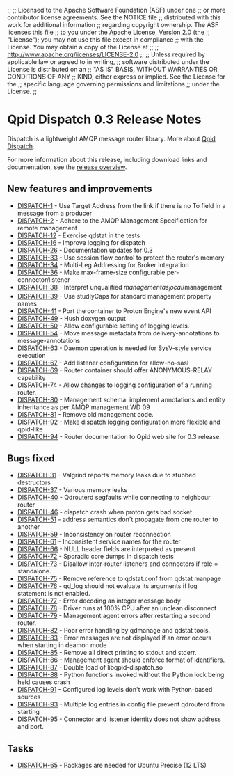 ;;
;; Licensed to the Apache Software Foundation (ASF) under one
;; or more contributor license agreements.  See the NOTICE file
;; distributed with this work for additional information
;; regarding copyright ownership.  The ASF licenses this file
;; to you under the Apache License, Version 2.0 (the
;; "License"); you may not use this file except in compliance
;; with the License.  You may obtain a copy of the License at
;; 
;;   http://www.apache.org/licenses/LICENSE-2.0
;; 
;; Unless required by applicable law or agreed to in writing,
;; software distributed under the License is distributed on an
;; "AS IS" BASIS, WITHOUT WARRANTIES OR CONDITIONS OF ANY
;; KIND, either express or implied.  See the License for the
;; specific language governing permissions and limitations
;; under the License.
;;

# Qpid Dispatch 0.3 Release Notes

Dispatch is a lightweight AMQP message router library. More about
[Qpid Dispatch]({{site_url}}/components/dispatch-router/index.html).

For more information about this release, including download links and
documentation, see the [release overview](index.html).


## New features and improvements

 - [DISPATCH-1](https://issues.apache.org/jira/browse/DISPATCH-1) - Use Target Address from the link if there is no To field in a message from a producer
 - [DISPATCH-2](https://issues.apache.org/jira/browse/DISPATCH-2) - Adhere to the AMQP Management Specification for remote management
 - [DISPATCH-12](https://issues.apache.org/jira/browse/DISPATCH-12) - Exercise qdstat in the tests
 - [DISPATCH-16](https://issues.apache.org/jira/browse/DISPATCH-16) - Improve logging for dispatch
 - [DISPATCH-26](https://issues.apache.org/jira/browse/DISPATCH-26) - Documentation updates for 0.3
 - [DISPATCH-33](https://issues.apache.org/jira/browse/DISPATCH-33) - Use session flow control to protect the router's memory
 - [DISPATCH-34](https://issues.apache.org/jira/browse/DISPATCH-34) - Multi-Leg Addressing for Broker Integration
 - [DISPATCH-36](https://issues.apache.org/jira/browse/DISPATCH-36) - Make max-frame-size configurable per-connector/listener
 - [DISPATCH-38](https://issues.apache.org/jira/browse/DISPATCH-38) - Interpret unqualified $management as _local/$management
 - [DISPATCH-39](https://issues.apache.org/jira/browse/DISPATCH-39) - Use studlyCaps for standard management property names
 - [DISPATCH-41](https://issues.apache.org/jira/browse/DISPATCH-41) - Port the container to Proton Engine's new event API
 - [DISPATCH-49](https://issues.apache.org/jira/browse/DISPATCH-49) - Hush doxygen output
 - [DISPATCH-50](https://issues.apache.org/jira/browse/DISPATCH-50) - Allow configurable setting of logging levels.
 - [DISPATCH-54](https://issues.apache.org/jira/browse/DISPATCH-54) - Move message metadata from delivery-annotations to message-annotations
 - [DISPATCH-63](https://issues.apache.org/jira/browse/DISPATCH-63) - Daemon operation is needed for SysV-style service execution
 - [DISPATCH-67](https://issues.apache.org/jira/browse/DISPATCH-67) - Add listener configuration for allow-no-sasl
 - [DISPATCH-69](https://issues.apache.org/jira/browse/DISPATCH-69) - Router container should offer ANONYMOUS-RELAY capability
 - [DISPATCH-74](https://issues.apache.org/jira/browse/DISPATCH-74) - Allow changes to logging configuration of a running router.
 - [DISPATCH-80](https://issues.apache.org/jira/browse/DISPATCH-80) - Management schema: implement annotations and entity inheritance as per AMQP management WD 09
 - [DISPATCH-81](https://issues.apache.org/jira/browse/DISPATCH-81) - Remove old management code.
 - [DISPATCH-92](https://issues.apache.org/jira/browse/DISPATCH-92) - Make dispatch logging configuration more flexible and qpid-like
 - [DISPATCH-94](https://issues.apache.org/jira/browse/DISPATCH-94) - Router documentation to Qpid web site for 0.3 release.

## Bugs fixed

 - [DISPATCH-31](https://issues.apache.org/jira/browse/DISPATCH-31) - Valgrind reports memory leaks due to stubbed destructors
 - [DISPATCH-37](https://issues.apache.org/jira/browse/DISPATCH-37) - Various memory leaks
 - [DISPATCH-40](https://issues.apache.org/jira/browse/DISPATCH-40) - Qdrouterd segfaults while connecting to neighbour router
 - [DISPATCH-46](https://issues.apache.org/jira/browse/DISPATCH-46) - dispatch crash when proton gets bad socket
 - [DISPATCH-51](https://issues.apache.org/jira/browse/DISPATCH-51) - address semantics don't propagate from one router to another
 - [DISPATCH-59](https://issues.apache.org/jira/browse/DISPATCH-59) - Inconsistency on router reconnection
 - [DISPATCH-61](https://issues.apache.org/jira/browse/DISPATCH-61) - Inconsistent service names for the router
 - [DISPATCH-66](https://issues.apache.org/jira/browse/DISPATCH-66) - NULL header fields are interpreted as present
 - [DISPATCH-72](https://issues.apache.org/jira/browse/DISPATCH-72) - Sporadic core dumps in dispatch tests
 - [DISPATCH-73](https://issues.apache.org/jira/browse/DISPATCH-73) - Disallow inter-router listeners and connectors if role = standalone.
 - [DISPATCH-75](https://issues.apache.org/jira/browse/DISPATCH-75) - Remove reference to qdstat.conf from qdstat manpage
 - [DISPATCH-76](https://issues.apache.org/jira/browse/DISPATCH-76) - qd_log should not evaluate its arguments if log statement is not enabled.
 - [DISPATCH-77](https://issues.apache.org/jira/browse/DISPATCH-77) - Error decoding an integer message body
 - [DISPATCH-78](https://issues.apache.org/jira/browse/DISPATCH-78) - Driver runs at 100% CPU after an unclean disconnect
 - [DISPATCH-79](https://issues.apache.org/jira/browse/DISPATCH-79) - Management agent errors after restarting a second router.
 - [DISPATCH-82](https://issues.apache.org/jira/browse/DISPATCH-82) - Poor error handling by qdmanage and qdstat tools.
 - [DISPATCH-83](https://issues.apache.org/jira/browse/DISPATCH-83) - Error messages are not displayed if an error occurs when starting in deamon mode 
 - [DISPATCH-85](https://issues.apache.org/jira/browse/DISPATCH-85) - Remove all direct printing to stdout and stderr.
 - [DISPATCH-86](https://issues.apache.org/jira/browse/DISPATCH-86) - Management agent should enforce format of identifiers.
 - [DISPATCH-87](https://issues.apache.org/jira/browse/DISPATCH-87) - Double load of libqpid-dispatch.so
 - [DISPATCH-88](https://issues.apache.org/jira/browse/DISPATCH-88) - Python functions invoked without the Python lock being held causes crash
 - [DISPATCH-91](https://issues.apache.org/jira/browse/DISPATCH-91) - Configured log levels don't work with Python-based sources
 - [DISPATCH-93](https://issues.apache.org/jira/browse/DISPATCH-93) - Multiple log entries in config file prevent qdrouterd from starting
 - [DISPATCH-95](https://issues.apache.org/jira/browse/DISPATCH-95) - Connector and listener  identity does not show address and port.

## Tasks

 - [DISPATCH-65](https://issues.apache.org/jira/browse/DISPATCH-65) - Packages are needed for Ubuntu Precise (12 LTS)